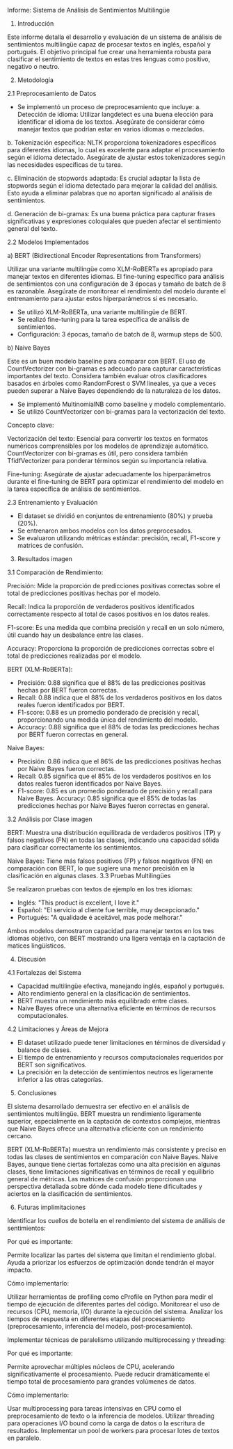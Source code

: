 Informe: Sistema de Análisis de Sentimientos Multilingüe

1. Introducción

Este informe detalla el desarrollo y evaluación de un sistema de análisis de sentimientos multilingüe capaz de procesar textos en inglés, español y portugués. El objetivo principal fue crear una herramienta robusta para clasificar el sentimiento de textos en estas tres lenguas como positivo, negativo o neutro.

2. Metodología

2.1 Preprocesamiento de Datos
- Se implementó un proceso de preprocesamiento que incluye:
a. Detección de idioma: Utilizar langdetect es una buena elección para identificar el idioma de los textos. Asegúrate de considerar cómo manejar textos que podrían estar en varios idiomas o mezclados.

b. Tokenización específica: NLTK proporciona tokenizadores específicos para diferentes idiomas, lo cual es excelente para adaptar el procesamiento según el idioma detectado. Asegúrate de ajustar estos tokenizadores según las necesidades específicas de tu tarea.

c. Eliminación de stopwords adaptada: Es crucial adaptar la lista de stopwords según el idioma detectado para mejorar la calidad del análisis. Esto ayuda a eliminar palabras que no aportan significado al análisis de sentimientos.

d. Generación de bi-gramas: Es una buena práctica para capturar frases significativas y expresiones coloquiales que pueden afectar el sentimiento general del texto.

2.2 Modelos Implementados

a) BERT (Bidirectional Encoder Representations from Transformers)

Utilizar una variante multilingüe como XLM-RoBERTa es apropiado para manejar textos en diferentes idiomas. El fine-tuning específico para análisis de sentimientos con una configuración de 3 épocas y tamaño de batch de 8 es razonable. Asegúrate de monitorear el rendimiento del modelo durante el entrenamiento para ajustar estos hiperparámetros si es necesario.
   - Se utilizó XLM-RoBERTa, una variante multilingüe de BERT.
   - Se realizó fine-tuning para la tarea específica de análisis de sentimientos.
   - Configuración: 3 épocas, tamaño de batch de 8, warmup steps de 500.

b) Naive Bayes

Este es un buen modelo baseline para comparar con BERT. El uso de CountVectorizer con bi-gramas es adecuado para capturar características importantes del texto. Considera también evaluar otros clasificadores basados en árboles como RandomForest o SVM lineales, ya que a veces pueden superar a Naive Bayes dependiendo de la naturaleza de los datos.

   - Se implementó MultinomialNB como baseline y modelo complementario.
   - Se utilizó CountVectorizer con bi-gramas para la vectorización del texto.

Concepto clave:

Vectorización del texto: Esencial para convertir los textos en formatos numéricos comprensibles por los modelos de aprendizaje automático. CountVectorizer con bi-gramas es útil, pero considera también TfidfVectorizer para ponderar términos según su importancia relativa.

Fine-tuning: Asegúrate de ajustar adecuadamente los hiperparámetros durante el fine-tuning de BERT para optimizar el rendimiento del modelo en la tarea específica de análisis de sentimientos.

2.3 Entrenamiento y Evaluación
- El dataset se dividió en conjuntos de entrenamiento (80%) y prueba (20%).
- Se entrenaron ambos modelos con los datos preprocesados.
- Se evaluaron utilizando métricas estándar: precisión, recall, F1-score y matrices de confusión.

3. Resultados
imagen

3.1 Comparación de Rendimiento:

Precisión: Mide la proporción de predicciones positivas correctas sobre el total de predicciones positivas hechas por el modelo.

Recall: Indica la proporción de verdaderos positivos identificados correctamente respecto al total de casos positivos en los datos reales.

F1-score: Es una medida que combina precisión y recall en un solo número, útil cuando hay un desbalance entre las clases.

Accuracy: Proporciona la proporción de predicciones correctas sobre el total de predicciones realizadas por el modelo.

BERT (XLM-RoBERTa):

- Precisión: 0.88 significa que el 88% de las predicciones positivas hechas por BERT fueron correctas.
- Recall: 0.88 indica que el 88% de los verdaderos positivos en los datos reales fueron identificados por BERT.
- F1-score: 0.88 es un promedio ponderado de precisión y recall, proporcionando una medida única del rendimiento del modelo.
- Accuracy: 0.88 significa que el 88% de todas las predicciones hechas por BERT fueron correctas en general.

Naive Bayes:

- Precisión: 0.86 indica que el 86% de las predicciones positivas hechas por Naive Bayes fueron correctas.
- Recall: 0.85 significa que el 85% de los verdaderos positivos en los datos reales fueron identificados por Naive Bayes.
- F1-score: 0.85 es un promedio ponderado de precisión y recall para Naive Bayes.
  Accuracy: 0.85 significa que el 85% de todas las predicciones hechas por Naive Bayes fueron correctas en general.

3.2 Análisis por Clase
imagen
  
BERT: Muestra una distribución equilibrada de verdaderos positivos (TP) y falsos negativos (FN) en todas las clases, indicando una capacidad sólida para clasificar correctamente los sentimientos.

Naive Bayes: Tiene más falsos positivos (FP) y falsos negativos (FN) en comparación con BERT, lo que sugiere una menor precisión en la clasificación en algunas clases.
3.3 Pruebas Multilingües

Se realizaron pruebas con textos de ejemplo en los tres idiomas:
- Inglés: "This product is excellent, I love it."
- Español: "El servicio al cliente fue terrible, muy decepcionado."
- Portugués: "A qualidade é aceitável, mas pode melhorar."

Ambos modelos demostraron capacidad para manejar textos en los tres idiomas objetivo, con BERT mostrando una ligera ventaja en la captación de matices lingüísticos.

4. Discusión

4.1 Fortalezas del Sistema

- Capacidad multilingüe efectiva, manejando inglés, español y portugués.
- Alto rendimiento general en la clasificación de sentimientos.
- BERT muestra un rendimiento más equilibrado entre clases.
- Naive Bayes ofrece una alternativa eficiente en términos de recursos computacionales.

4.2 Limitaciones y Áreas de Mejora

- El dataset utilizado puede tener limitaciones en términos de diversidad y balance de clases.
- El tiempo de entrenamiento y recursos computacionales requeridos por BERT son significativos.
- La precisión en la detección de sentimientos neutros es ligeramente inferior a las otras categorías.

5. Conclusiones

El sistema desarrollado demuestra ser efectivo en el análisis de sentimientos multilingüe. BERT muestra un rendimiento ligeramente superior, especialmente en la captación de contextos complejos, mientras que Naive Bayes ofrece una alternativa eficiente con un rendimiento cercano.

BERT (XLM-RoBERTa) muestra un rendimiento más consistente y preciso en todas las clases de sentimientos en comparación con Naive Bayes.
Naive Bayes, aunque tiene ciertas fortalezas como una alta precisión en algunas clases, tiene limitaciones significativas en términos de recall y equilibrio general de métricas.
Las matrices de confusión proporcionan una perspectiva detallada sobre dónde cada modelo tiene dificultades y aciertos en la clasificación de sentimientos.

6. Futuras implimitaciones
   
Identificar los cuellos de botella en el rendimiento del sistema de análisis de sentimientos:

Por qué es importante:

Permite localizar las partes del sistema que limitan el rendimiento global.
Ayuda a priorizar los esfuerzos de optimización donde tendrán el mayor impacto.

Cómo implementarlo:

Utilizar herramientas de profiling como cProfile en Python para medir el tiempo de ejecución de diferentes partes del código.
Monitorear el uso de recursos (CPU, memoria, I/O) durante la ejecución del sistema.
Analizar los tiempos de respuesta en diferentes etapas del procesamiento (preprocesamiento, inferencia del modelo, post-procesamiento).


Implementar técnicas de paralelismo utilizando multiprocessing y threading:

Por qué es importante:

Permite aprovechar múltiples núcleos de CPU, acelerando significativamente el procesamiento.
Puede reducir dramáticamente el tiempo total de procesamiento para grandes volúmenes de datos.

Cómo implementarlo:

Usar multiprocessing para tareas intensivas en CPU como el preprocesamiento de texto o la inferencia de modelos.
Utilizar threading para operaciones I/O bound como la carga de datos o la escritura de resultados.
Implementar un pool de workers para procesar lotes de textos en paralelo.
